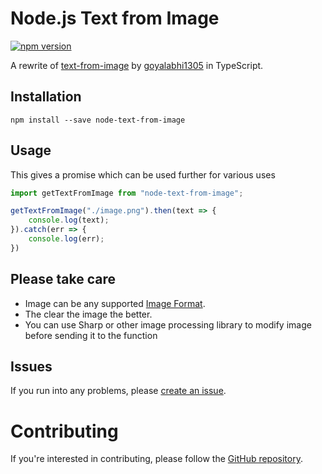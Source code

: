 # Node.js Text from Image

[![npm version](https://img.shields.io/npm/v/node-text-from-image.svg?style=flat-square)](https://www.npmjs.org/package/node-text-from-image)

A rewrite of [text-from-image](https://github.com/goyalabhi1305/tess-based-text-from-image) by [goyalabhi1305](https://github.com/goyalabhi1305) in TypeScript.

## Installation
```shell
npm install --save node-text-from-image
```

## Usage
This gives a promise  which can be used further for various uses

```typescript
import getTextFromImage from "node-text-from-image";

getTextFromImage("./image.png").then(text => {
    console.log(text);
}).catch(err => {
    console.log(err);
})
```

## Please take care
- Image can be any supported [Image Format](https://github.com/naptha/tesseract.js/blob/master/docs/image-format.md).
- The clear the image the better.
- You can use Sharp or other image processing library to modify image before sending it to the function

## Issues
If you run into any problems, please [create an issue](https://github.com/ngregrichardson/node-text-from-image/issues).

# Contributing
If you're interested in contributing, please follow the [GitHub repository](https://github.com/ngregrichardson/node-text-from-image).
